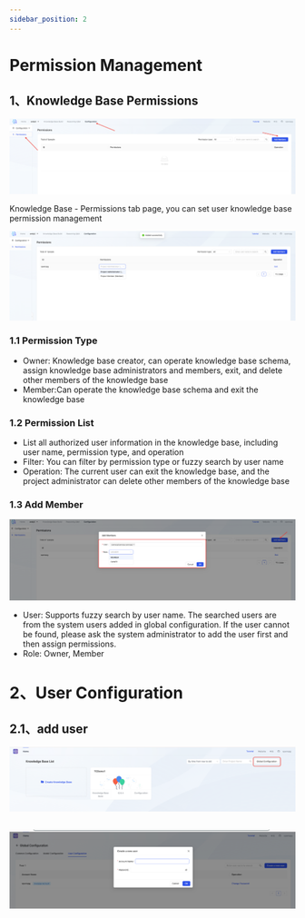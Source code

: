 ```yaml
---
sidebar_position: 2
---
```


# Permission Management

## 1、Knowledge Base Permissions
![1736161698167-f5eeeef0-f00a-4c32-87b1-a9c60bd0a6d9.png](./img/qLvqdcvqreQXuC6f/1736161698167-f5eeeef0-f00a-4c32-87b1-a9c60bd0a6d9-637773.png)

Knowledge Base - Permissions tab page, you can set user knowledge base permission management

![1736161749355-545f7935-7aa0-4892-963e-efd272d65555.png](./img/qLvqdcvqreQXuC6f/1736161749355-545f7935-7aa0-4892-963e-efd272d65555-867347.png)

### 1.1 Permission Type
+ Owner: Knowledge base creator, can operate knowledge base schema, assign knowledge base administrators and members, exit, and delete other members of the knowledge base
+ Member:Can operate the knowledge base schema and exit the knowledge base

### 1.2 Permission List
+ List all authorized user information in the knowledge base, including user name, permission type, and operation
+ Filter: You can filter by permission type or fuzzy search by user name
+ Operation: The current user can exit the knowledge base, and the project administrator can delete other members of the knowledge base

### 1.3 Add Member
![1736161858656-7e4065d3-4dc5-4291-a0f6-d30da47acad6.png](./img/qLvqdcvqreQXuC6f/1736161858656-7e4065d3-4dc5-4291-a0f6-d30da47acad6-854264.png)

+ User: Supports fuzzy search by user name. The searched users are from the system users added in global configuration. If the user cannot be found, please ask the system administrator to add the user first and then assign permissions.
+ Role: Owner, Member

# 2、User Configuration
## 2.1、add user
![1736216639109-2659b7c6-98be-4994-adf4-31a3da9c66e1.png](./img/qLvqdcvqreQXuC6f/1736216639109-2659b7c6-98be-4994-adf4-31a3da9c66e1-835094.png)

## ![1736216612012-28c1d8c8-37b3-4546-8556-5cbfd924a7af.png](./img/qLvqdcvqreQXuC6f/1736216612012-28c1d8c8-37b3-4546-8556-5cbfd924a7af-595858.png) 

